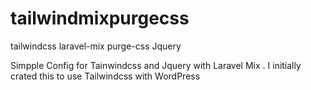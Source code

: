 # tailwindmixpurgecss
tailwindcss laravel-mix purge-css Jquery

Simpple Config for Tainwindcss and Jquery with Laravel Mix . I initially crated this to use Tailwindcss with WordPress
